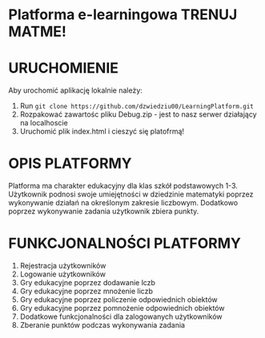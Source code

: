 Platforma e-learningowa TRENUJ MATME!
=============================================================================

URUCHOMIENIE
==================
Aby urochomić aplikację lokalnie należy:

1. Run `git clone https://github.com/dzwiedziu00/LearningPlatform.git`
2. Rozpakować zawartośc pliku Debug.zip - jest to nasz serwer działający na localhoscie
3. Uruchomić plik index.html i cieszyć się platofrmą!

OPIS PLATFORMY
==================
Platforma ma charakter edukacyjny dla klas szkół podstawowych 1-3. Użytkownik podnosi swoje umiejętności w dziedzinie matematyki poprzez wykonywanie działań na określonym zakresie liczbowym.
Dodatkowo poprzez wykonywanie zadania użytkownik zbiera punkty.

FUNKCJONALNOŚCI PLATFORMY
====================================

1. Rejestracja użytkowników
2. Logowanie użytkowników
3. Gry edukacyjne poprzez dodawanie lczb
4. Gry edukacyjne poprzez mnożenie liczb
5. Gry edukacyjne poprzez policzenie odpowiednich obiektów
6. Gry edukacyjne poprzez pomnożenie odpowiednich obiektów
7. Dodatkowe funkcjonalności dla zalogowanych użytkowników
8. Zberanie punktów podczas wykonywania zadania